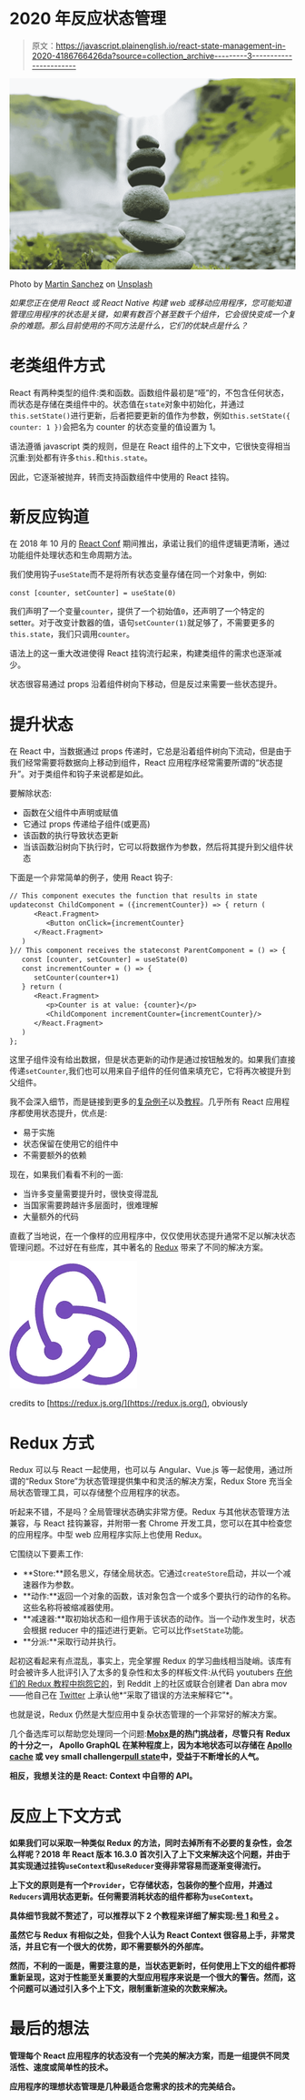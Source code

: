 # 2020 年反应状态管理

> 原文：<https://javascript.plainenglish.io/react-state-management-in-2020-4186766426da?source=collection_archive---------3----------------------->

![](img/8f8cffc0aae70172edc255f6f12d6140.png)

Photo by [Martin Sanchez](https://unsplash.com/@martinsanchez?utm_source=unsplash&utm_medium=referral&utm_content=creditCopyText) on [Unsplash](https://unsplash.com/s/photos/stack?utm_source=unsplash&utm_medium=referral&utm_content=creditCopyText)

*如果您正在使用 React 或 React Native 构建 web 或移动应用程序，您可能知道管理应用程序的状态是关键，如果有数百个甚至数千个组件，它会很快变成一个复杂的难题。那么目前使用的不同方法是什么，它们的优缺点是什么？*

# **老类组件方式**

React 有两种类型的组件:类和函数。函数组件最初是“哑”的，不包含任何状态，而状态是存储在类组件中的。状态值在`state`对象中初始化，并通过`this.setState()`进行更新，后者把要更新的值作为参数，例如`this.setState({ counter: 1 })`会把名为 counter 的状态变量的值设置为 1。

语法遵循 javascript 类的规则，但是在 React 组件的上下文中，它很快变得相当沉重:到处都有许多`this.`和`this.state`。

因此，它逐渐被抛弃，转而支持函数组件中使用的 React 挂钩。

# 新反应钩道

在 2018 年 10 月的 [React Conf](https://www.youtube.com/watch?v=dpw9EHDh2bM) 期间推出，承诺让我们的组件逻辑更清晰，通过功能组件处理状态和生命周期方法。

我们使用钩子`useState`而不是将所有状态变量存储在同一个对象中，例如:

`const [counter, setCounter] = useState(0)`

我们声明了一个变量`counter`，提供了一个初始值`0`，还声明了一个特定的 setter。对于改变计数器的值，语句`setCounter(1)`就足够了，不需要更多的`this.state`，我们只调用`counter`。

语法上的这一重大改进使得 React 挂钩流行起来，构建类组件的需求也逐渐减少。

状态很容易通过 props 沿着组件树向下移动，但是反过来需要一些状态提升。

# 提升状态

在 React 中，当数据通过 props 传递时，它总是沿着组件树向下流动，但是由于我们经常需要将数据向上移动到组件，React 应用程序经常需要所谓的“状态提升”。对于类组件和钩子来说都是如此。

要解除状态:

*   函数在父组件中声明或赋值
*   它通过 props 传递给子组件(或更高)
*   该函数的执行导致状态更新
*   当该函数沿树向下执行时，它可以将数据作为参数，然后将其提升到父组件状态

下面是一个非常简单的例子，使用 React 钩子:

```
// This component executes the function that results in state updateconst ChildComponent = ({incrementCounter}) => { return (
      <React.Fragment>
         <Button onClick={incrementCounter}
      </React.Fragment>
   )
}// This component receives the stateconst ParentComponent = () => {
   const [counter, setCounter] = useState(0)
   const incrementCounter = () => {
      setCounter(counter+1)
   } return (
      <React.Fragment>
         <p>Counter is at value: {counter}</p>
         <ChildComponent incrementCounter={incrementCounter}/>
      </React.Fragment>
   )
};
```

这里子组件没有给出数据，但是状态更新的动作是通过按钮触发的。如果我们直接传递`setCounter`,我们也可以用来自子组件的任何值来填充它，它将再次被提升到父组件。

我不会深入细节，而是链接到更多的[复杂例子](https://medium.com/javascript-in-plain-english/react-components-lifting-state-up-59175b9efc9e)以及[教程](https://dev.to/aryanjnyc/freecodecamp-pomodoro-clock-02-lifting-state-up-and-react-props-1bp0)。几乎所有 React 应用程序都使用状态提升，优点是:

*   易于实施
*   状态保留在使用它的组件中
*   不需要额外的依赖

现在，如果我们看看不利的一面:

*   当许多变量需要提升时，很快变得混乱
*   当国家需要跨越许多层面时，很难理解
*   大量额外的代码

直截了当地说，在一个像样的应用程序中，仅仅使用状态提升通常不足以解决状态管理问题。不过好在有些库，其中著名的 [Redux](https://redux.js.org/) 带来了不同的解决方案。

![](img/94ad7605905dce386065ffb7e4e904a2.png)

credits to [https://redux.js.org/](https://redux.js.org/), obviously

# Redux 方式

Redux 可以与 React 一起使用，也可以与 Angular、Vue.js 等一起使用，通过所谓的“Redux Store”为状态管理提供集中和灵活的解决方案，Redux Store 充当全局状态管理工具，可以存储整个应用程序的状态。

听起来不错，不是吗？全局管理状态确实非常方便。Redux 与其他状态管理方法兼容，与 React 挂钩兼容，并附带一套 Chrome 开发工具，您可以在其中检查您的应用程序。中型 web 应用程序实际上也使用 Redux。

它围绕以下要素工作:

*   **Store:**顾名思义，存储全局状态。它通过`createStore`启动，并以一个减速器作为参数。
*   **动作:**返回一个对象的函数，该对象包含一个或多个要执行的动作的名称。这些名称将被缩减器使用。
*   **减速器:**取初始状态和一组作用于该状态的动作。当一个动作发生时，状态会根据 reducer 中的描述进行更新。它可以比作`setState`功能。
*   **分派:**采取行动并执行。

起初这看起来有点混乱，事实上，完全掌握 Redux 的学习曲线相当陡峭。该库有时会被许多人批评引入了太多的复杂性和太多的样板文件:从代码 youtubers [在他们的 Redux 教程中抱怨它的](https://www.youtube.com/watch?v=CVpUuw9XSjY&t=1648)，到 Reddit 上的社区或联合创建者 Dan abra mov——他自己在 [Twitter](https://twitter.com/dan_abramov/status/1039570011986321408) 上承认他*“采取了错误的方法来解释它”*。

也就是说，Redux 仍然是大型应用中复杂状态管理的一个非常好的解决方案。

几个备选库可以帮助您处理同一个问题:[**Mobx**](https://mobx.js.org/)**是的热门挑战者，尽管只有 Redux 的十分之一， **Apollo GraphQL** 在某种程度上，因为本地状态可以存储在 [Apollo cache](https://www.apollographql.com/docs/tutorial/local-state/) 或 vey small challenger[**pull state**](https://www.npmjs.com/package/pullstate)中，受益于不断增长的人气。**

**相反，我想关注的是 React: Context 中自带的 API。**

# **反应上下文方式**

**如果我们可以采取一种类似 Redux 的方法，同时去掉所有不必要的复杂性，会怎么样呢？2018 年 React 版本 16.3.0 首次引入了上下文来解决这个问题，并由于其实现通过挂钩`useContext`和`useReducer`变得非常容易而逐渐变得流行。**

**上下文的原则是有一个`Provider`，它存储状态，包装你的整个应用，并通过`Reducers`调用状态更新。任何需要消耗状态的组件都称为`useContext`。**

**具体细节我就不赘述了，可以推荐以下 2 个教程来详细了解实现:[号 1](https://medium.com/javascript-in-plain-english/how-to-use-react-context-api-with-functional-component-472f1d5e0851) 和[号 2](https://dev.to/ibrahima92/redux-vs-react-context-which-one-should-you-choose-2hhh) 。**

**虽然它与 Redux 有相似之处，但我个人认为 React Context 很容易上手，非常灵活，并且它有一个很大的优势，即不需要额外的外部库。**

**然而，不利的一面是，需要注意的是，当状态更新时，任何使用上下文的组件都将重新呈现，这对于性能至关重要的大型应用程序来说是一个很大的警告。然而，这个问题可以通过引入多个上下文，限制重新渲染的次数来解决。**

# **最后的想法**

**管理每个 React 应用程序的状态没有一个完美的解决方案，而是一组提供不同灵活性、速度或简单性的技术。**

**应用程序的理想状态管理是几种最适合您需求的技术的完美结合。**